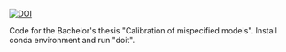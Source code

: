 [![DOI](https://zenodo.org/badge/DOI/10.5281/zenodo.15223370.svg)](https://doi.org/10.5281/zenodo.15223370)

Code for the Bachelor's thesis "Calibration of mispecified models". Install conda environment and run "doit".
